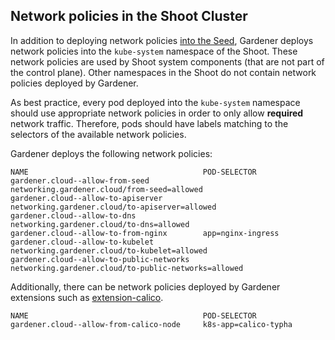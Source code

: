 ## Network policies in the Shoot Cluster

In addition to deploying network policies [into the Seed](https://github.com/gardener/gardener/tree/master/docs/development/network_policies.md),
Gardener deploys network policies into the `kube-system` namespace of the Shoot.
These network policies are used by Shoot system components (that are not part of the control plane).
Other namespaces in the Shoot do not contain network policies deployed by Gardener. 

As best practice, every pod deployed into the `kube-system` namespace should use appropriate network policies in order to only allow **required** network traffic.
Therefore, pods should have labels matching to the selectors of the available network policies.

Gardener deploys the following network policies:
```
NAME                                       POD-SELECTOR                                   
gardener.cloud--allow-from-seed            networking.gardener.cloud/from-seed=allowed            
gardener.cloud--allow-to-apiserver         networking.gardener.cloud/to-apiserver=allowed         
gardener.cloud--allow-to-dns               networking.gardener.cloud/to-dns=allowed               
gardener.cloud--allow-to-from-nginx        app=nginx-ingress                                      
gardener.cloud--allow-to-kubelet           networking.gardener.cloud/to-kubelet=allowed           
gardener.cloud--allow-to-public-networks   networking.gardener.cloud/to-public-networks=allowed
```

Additionally, there can be network policies deployed by Gardener extensions such as [extension-calico](https://github.com/gardener/gardener-extension-networking-calico).
```
NAME                                       POD-SELECTOR  
gardener.cloud--allow-from-calico-node     k8s-app=calico-typha                                   
```
